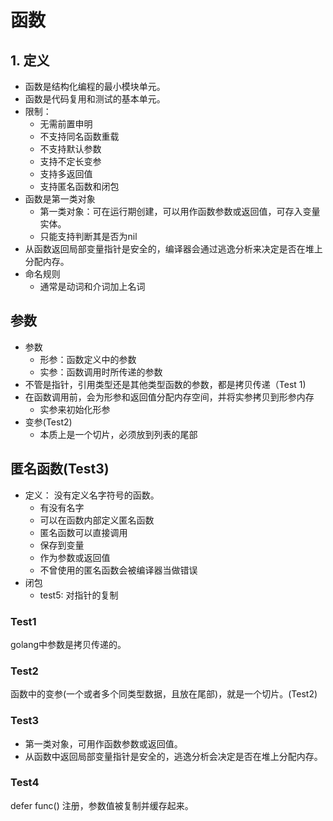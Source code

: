 # 函数
## 1. 定义
- 函数是结构化编程的最小模块单元。
- 函数是代码复用和测试的基本单元。
- 限制：
  - 无需前置申明
  - 不支持同名函数重载
  - 不支持默认参数
  - 支持不定长变参
  - 支持多返回值
  - 支持匿名函数和闭包
- 函数是第一类对象
  - 第一类对象：可在运行期创建，可以用作函数参数或返回值，可存入变量实体。
  - 只能支持判断其是否为nil
- 从函数返回局部变量指针是安全的，编译器会通过逃逸分析来决定是否在堆上分配内存。
- 命名规则
  - 通常是动词和介词加上名词
## 参数
- 参数
  - 形参：函数定义中的参数
  - 实参：函数调用时所传递的参数
- 不管是指针，引用类型还是其他类型函数的参数，都是拷贝传递（Test 1)
- 在函数调用前，会为形参和返回值分配内存空间，并将实参拷贝到形参内存
  - 实参来初始化形参
- 变参(Test2)
  - 本质上是一个切片，必须放到列表的尾部

## 匿名函数(Test3)
- 定义： 没有定义名字符号的函数。
  - 有没有名字
  - 可以在函数内部定义匿名函数
  - 匿名函数可以直接调用
  - 保存到变量
  - 作为参数或返回值
  - 不曾使用的匿名函数会被编译器当做错误
- 闭包
  - test5: 对指针的复制

### Test1
golang中参数是拷贝传递的。

### Test2
函数中的变参(一个或者多个同类型数据，且放在尾部)，就是一个切片。(Test2)

### Test3
- 第一类对象，可用作函数参数或返回值。
- 从函数中返回局部变量指针是安全的，逃逸分析会决定是否在堆上分配内存。

### Test4
defer func() 注册，参数值被复制并缓存起来。